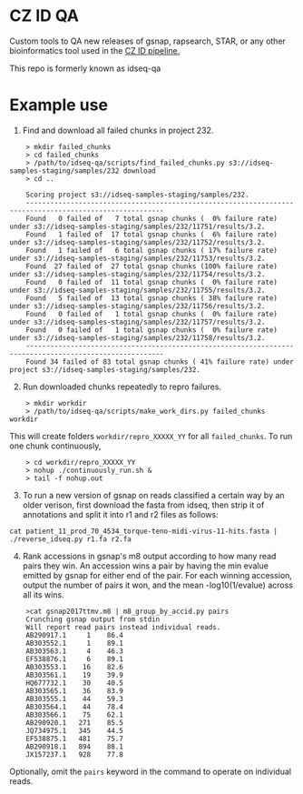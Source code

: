 # CZ ID QA
Custom tools to QA new releases of gsnap, rapsearch, STAR, or any other bioinformatics tool used in the [CZ ID pipeline.](https://github.com/chanzuckerberg/czid-dag/)

This repo is formerly known as idseq-qa

# Example use

1. Find and download all failed chunks in project 232.
```
    > mkdir failed_chunks
    > cd failed_chunks
    > /path/to/idseq-qa/scripts/find_failed_chunks.py s3://idseq-samples-staging/samples/232 download
    > cd ..

    Scoring project s3://idseq-samples-staging/samples/232.
    --------------------------------------------------------------------------------------------------------
    Found   0 failed of   7 total gsnap chunks (  0% failure rate) under s3://idseq-samples-staging/samples/232/11751/results/3.2.
    Found   1 failed of  17 total gsnap chunks (  6% failure rate) under s3://idseq-samples-staging/samples/232/11752/results/3.2.
    Found   1 failed of   6 total gsnap chunks ( 17% failure rate) under s3://idseq-samples-staging/samples/232/11753/results/3.2.
    Found  27 failed of  27 total gsnap chunks (100% failure rate) under s3://idseq-samples-staging/samples/232/11754/results/3.2.
    Found   0 failed of  11 total gsnap chunks (  0% failure rate) under s3://idseq-samples-staging/samples/232/11755/results/3.2.
    Found   5 failed of  13 total gsnap chunks ( 38% failure rate) under s3://idseq-samples-staging/samples/232/11756/results/3.2.
    Found   0 failed of   1 total gsnap chunks (  0% failure rate) under s3://idseq-samples-staging/samples/232/11757/results/3.2.
    Found   0 failed of   1 total gsnap chunks (  0% failure rate) under s3://idseq-samples-staging/samples/232/11758/results/3.2.
    --------------------------------------------------------------------------------------------------------
    Found 34 failed of 83 total gsnap chunks ( 41% failure rate) under project s3://idseq-samples-staging/samples/232.    
```

2. Run downloaded chunks repeatedly to repro failures.
```
    > mkdir workdir
    > /path/to/idseq-qa/scripts/make_work_dirs.py failed_chunks workdir
```
This will create folders `workdir/repro_XXXXX_YY` for all `failed_chunks`.  To run one chunk continuously,
```
    > cd workdir/repro_XXXXX_YY
    > nohup ./continuously_run.sh &
    > tail -f nohup.out
```

3. To run a new version of gsnap on reads classified a certain way by an older verison,
first download the fasta from idseq, then strip it of annotations and split it into
r1 and r2 files as follows:
```
cat patient_11_prod_70_4534_torque-teno-midi-virus-11-hits.fasta | ./reverse_idseq.py r1.fa r2.fa
```

4. Rank accessions in gsnap's m8 output according to how many read pairs they win.  An accession wins a pair by having the min evalue emitted by gsnap for either end of the pair.  For each winning accession, output the number of pairs it won, and the mean -log10(1/evalue) across all its wins.
```
    >cat gsnap2017ttmv.m8 | m8_group_by_accid.py pairs
    Crunching gsnap output from stdin
    Will report read pairs instead individual reads.
    AB290917.1	   1	86.4
    AB303552.1	   1	89.1
    AB303563.1	   4	46.3
    EF538876.1	   6	89.1
    AB303553.1	  16	82.6
    AB303561.1	  19	39.9
    HQ677732.1	  30	40.5
    AB303565.1	  36	83.9
    AB303555.1	  44	59.3
    AB303564.1	  44	78.4
    AB303566.1	  75	62.1
    AB290920.1	 271	85.5
    JQ734975.1	 345	44.5
    EF538875.1	 481	75.7
    AB290918.1	 894	88.1
    JX157237.1	 928	77.8
```
Optionally, omit the `pairs` keyword in the command to operate on individual reads.
